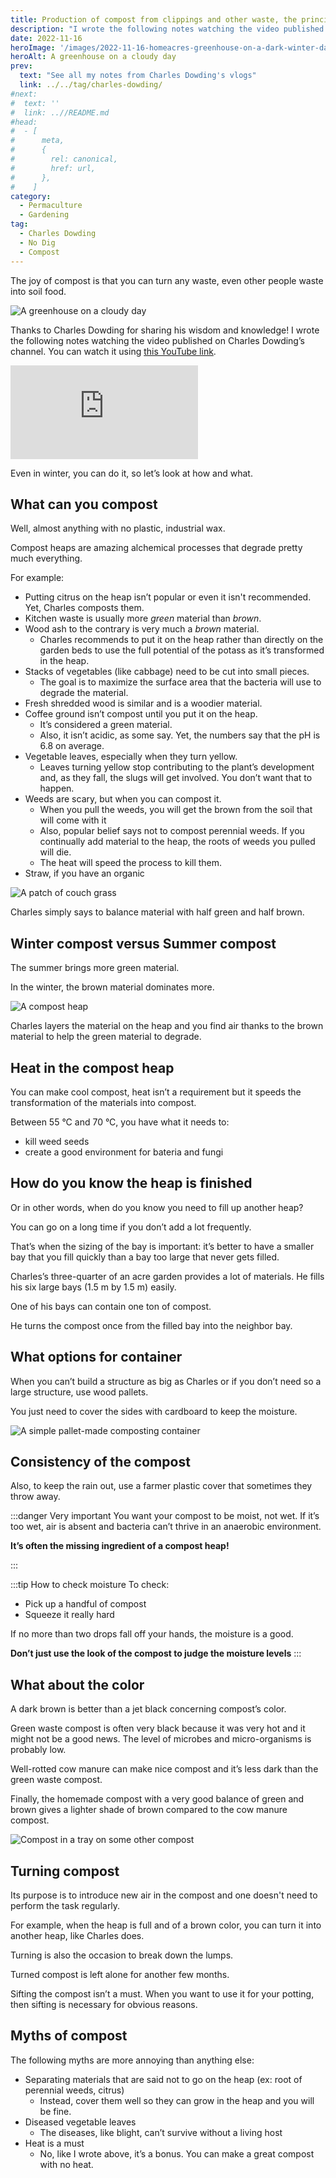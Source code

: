 ```yaml
---
title: Production of compost from clippings and other waste, the principles and some results, by Charles Dowding
description: "I wrote the following notes watching the video published on Charles Dowding's channel"
date: 2022-11-16
heroImage: '/images/2022-11-16-homeacres-greenhouse-on-a-dark-winter-day.jpg'
heroAlt: A greenhouse on a cloudy day
prev:
  text: "See all my notes from Charles Dowding's vlogs"
  link: ../../tag/charles-dowding/
#next:
#  text: ''
#  link: ..//README.md
#head:
#  - [
#      meta,
#      {
#        rel: canonical,
#        href: url,
#      },
#    ]
category:
  - Permaculture
  - Gardening
tag:
  - Charles Dowding
  - No Dig
  - Compost
---
```


The joy of compost is that you can turn any waste, even other people waste into soil food.

![A greenhouse on a cloudy day](./images/2022-11-16-homeacres-greenhouse-on-a-dark-winter-day.jpg 'Homeacres greenhouse on a dark winter day. Credits: image taken from Charles Dowding’s vlog')

Thanks to Charles Dowding for sharing his wisdom and knowledge!
I wrote the following notes watching the video published on Charles Dowding’s channel.
You can watch it using [this YouTube link](https://www.youtube.com/watch?v=Kf6CGj7xpFE).

<!-- markdownlint-disable MD033 -->
<iframe class="newsletter-embed" src="https://thetooltip.substack.com/embed" frameborder="0" scrolling="no"></iframe>

Even in winter, you can do it, so let’s look at how and what.

## What can you compost

Well, almost anything with no plastic, industrial wax.

Compost heaps are amazing alchemical processes that degrade pretty much everything.

For example:

- Putting citrus on the heap isn’t popular or even it isn't recommended. Yet, Charles composts them.
- Kitchen waste is usually more _green_ material than _brown_.
- Wood ash to the contrary is very much a _brown_ material.
  - Charles recommends to put it on the heap rather than directly on the garden beds to use the full potential of the potass as it’s transformed in the heap.
- Stacks of vegetables (like cabbage) need to be cut into small pieces.
  - The goal is to maximize the surface area that the bacteria will use to degrade the material.
- Fresh shredded wood is similar and is a woodier material.
- Coffee ground isn’t compost until you put it on the heap.
  - It’s considered a green material.
  - Also, it isn’t acidic, as some say. Yet, the numbers say that the pH is 6.8 on average.
- Vegetable leaves, especially when they turn yellow.
  - Leaves turning yellow stop contributing to the plant’s development and, as they fall, the slugs will get involved. You don’t want that to happen.
- Weeds are scary, but when you can compost it.
  - When you pull the weeds, you will get the brown from the soil that will come with it
  - Also, popular belief says not to compost perennial weeds. If you continually add material to the heap, the roots of weeds you pulled will die.
  - The heat will speed the process to kill them.
- Straw, if you have an organic

![A patch of couch grass](./images/a-patch-of-couchgrass.jpg 'Charles holds a patch of couch grass still very well alive that will go on the heap. Credits: image taken from Charles Dowding’s vlog')

Charles simply says to balance material with half green and half brown.

## Winter compost versus Summer compost

The summer brings more green material.

In the winter, the brown material dominates more.

![A compost heap](./images/a-compost-heap.jpg 'A winter compost heap during shooting the vlog in February 2017. Credits: image taken from Charles Dowding’s vlog')

Charles layers the material on the heap and you find air thanks to the brown material to help the green material to degrade.

## Heat in the compost heap

You can make cool compost, heat isn’t a requirement but it speeds the transformation of the materials into compost.

Between 55 °C and 70 °C, you have what it needs to:

- kill weed seeds
- create a good environment for bateria and fungi

## How do you know the heap is finished

Or in other words, when do you know you need to fill up another heap?

You can go on a long time if you don’t add a lot frequently.

That’s when the sizing of the bay is important: it’s better to have a smaller bay that you fill quickly than a bay too large that never gets filled.

Charles’s three-quarter of an acre garden provides a lot of materials. He fills his six large bays (1.5 m by 1.5 m) easily.

One of his bays can contain one ton of compost.

He turns the compost once from the filled bay into the neighbor bay.

## What options for container

When you can’t build a structure as big as Charles or if you don’t need so a large structure, use wood pallets.

You just need to cover the sides with cardboard to keep the moisture.

![A simple pallet-made composting container](./images/simple-composting-container.jpg 'A pallet-made compost heap. Simple and free. Credits: image taken from Charles Dowding’s vlog')

## Consistency of the compost

Also, to keep the rain out, use a farmer plastic cover that sometimes they throw away.

:::danger Very important
You want your compost to be moist, not wet. If it’s too wet, air is absent and bacteria can’t thrive in an anaerobic environment.

**It’s often the missing ingredient of a compost heap!**

:::

:::tip How to check moisture
To check:

- Pick up a handful of compost
- Squeeze it really hard

If no more than two drops fall off your hands, the moisture is a good.

**Don’t just use the look of the compost to judge the moisture levels**
:::

## What about the color

A dark brown is better than a jet black concerning compost’s color.

Green waste compost is often very black because it was very hot and it might not be a good news. The level of microbes and micro-organisms is probably low.

Well-rotted cow manure can make nice compost and it’s less dark than the green waste compost.

Finally, the homemade compost with a very good balance of green and brown gives a lighter shade of brown compared to the cow manure compost.

![Compost in a tray on some other compost](./images/dark-brown-vs-jet-black-compost.jpg 'A dark brown is better than a jet black concerning the compost’s color. Credits: image taken from Charles Dowding’s vlog')

## Turning compost

Its purpose is to introduce new air in the compost and one doesn't need to perform the task regularly.

For example, when the heap is full and of a brown color, you can turn it into another heap, like Charles does.

Turning is also the occasion to break down the lumps.

Turned compost is left alone for another few months.

Sifting the compost isn’t a must. When you want to use it for your potting, then sifting is necessary for obvious reasons.

## Myths of compost

The following myths are more annoying than anything else:

- Separating materials that are said not to go on the heap (ex: root of perennial weeds, citrus)
  - Instead, cover them well so they can grow in the heap and you will be fine.
- Diseased vegetable leaves
  - The diseases, like blight, can’t survive without a living host
- Heat is a must
  - No, like I wrote above, it’s a bonus. You can make a great compost with no heat.
